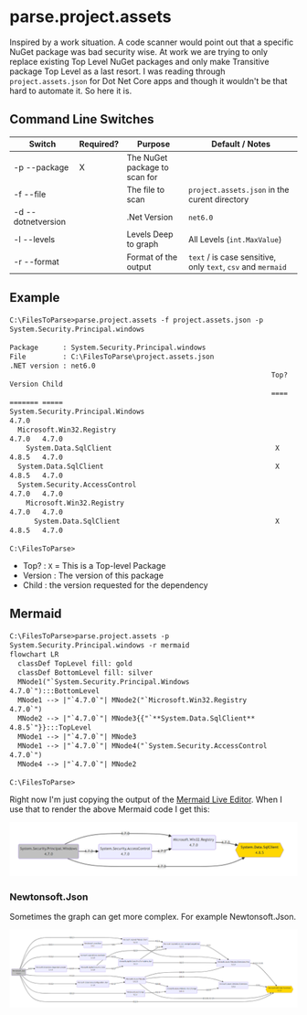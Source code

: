 # parse.project.assets
Inspired by a work situation. 
A code scanner would point out that a specific NuGet package was bad security wise. 
At work we are trying to only replace existing Top Level NuGet packages and only make Transitive package Top Level as a last resort.
I was reading through `project.assets.json` for Dot Net Core apps and though it wouldn't be that hard to automate it.
So here it is.

## Command Line Switches

| Switch              | Required? | Purpose                        | Default / Notes
|---------------------|-----------|--------------------------------|-
| -p  --package       |  X        | The NuGet package to scan for  | 
| -f  --file          |           | The file to scan               | `project.assets.json` in the curent directory
| -d  --dotnetversion |           | .Net Version                   | `net6.0`
| -l  --levels        |           | Levels Deep to graph           | All Levels (`int.MaxValue`)
| -r  --format        |           | Format of the output           | `text` / is case sensitive, only `text`, `csv` and `mermaid`

## Example

```shell
C:\FilesToParse>parse.project.assets -f project.assets.json -p System.Security.Principal.windows

Package      : System.Security.Principal.windows
File         : C:\FilesToParse\project.assets.json
.NET version : net6.0
                                                                Top?    Version Child
                                                                ====    ======= =====
System.Security.Principal.Windows                                       4.7.0
  Microsoft.Win32.Registry                                              4.7.0   4.7.0
    System.Data.SqlClient                                        X      4.8.5   4.7.0
  System.Data.SqlClient                                          X      4.8.5   4.7.0
  System.Security.AccessControl                                         4.7.0   4.7.0
    Microsoft.Win32.Registry                                            4.7.0   4.7.0
      System.Data.SqlClient                                      X      4.8.5   4.7.0

C:\FilesToParse>
```

- Top? : `X` = This is a Top-level Package 
- Version : The version of this package
- Child : the version requested for the dependency  

## Mermaid

```shell
C:\FilesToParse>parse.project.assets -p System.Security.Principal.windows -r mermaid
flowchart LR
  classDef TopLevel fill: gold
  classDef BottomLevel fill: silver
  MNode1("`System.Security.Principal.Windows
4.7.0`"):::BottomLevel
  MNode1 --> |"`4.7.0`"| MNode2("`Microsoft.Win32.Registry
4.7.0`")
  MNode2 --> |"`4.7.0`"| MNode3{{"`**System.Data.SqlClient**
4.8.5`"}}:::TopLevel
  MNode1 --> |"`4.7.0`"| MNode3
  MNode1 --> |"`4.7.0`"| MNode4("`System.Security.AccessControl
4.7.0`")
  MNode4 --> |"`4.7.0`"| MNode2

C:\FilesToParse>
```

Right now I'm just copying the output of the [Mermaid Live Editor](https://mermaid.live/). When I use that to render the above Mermaid code I get this:

![Left to Right graph of System.Security.Principal.Windows](/assets/images/System.Security.Principal.Windows.png)

### Newtonsoft.Json
Sometimes the graph can get more complex. For example Newtonsoft.Json.

![Left to Right graph of Newtonsoft.Json](/assets/images/Newtonsoft.Json.png)